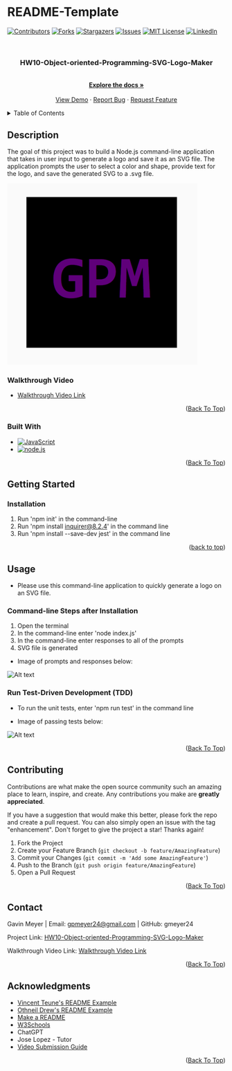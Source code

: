 # README-Template
<!-- Improved compatibility of back to top link: See: https://github.com/othneildrew/Best-README-Template/pull/73 -->
<div id="readme-top"></div>
<!--
*** Thanks for checking out the Best-README-Template. If you have a suggestion
*** that would make this better, please fork the repo and create a pull request
*** or simply open an issue with the tag "enhancement".
*** Don't forget to give the project a star!
*** Thanks again! Now go create something AMAZING! :D
-->



<!-- PROJECT SHIELDS -->
<!--
*** I'm using markdown "reference style" links for readability.
*** Reference links are enclosed in brackets [ ] instead of parentheses ( ).
*** See the bottom of this document for the declaration of the reference variables
*** for contributors-url, forks-url, etc. This is an optional, concise syntax you may use.
*** https://www.markdownguide.org/basic-syntax/#reference-style-links
-->
[![Contributors][contributors-shield]][contributors-url]
[![Forks][forks-shield]][forks-url]
[![Stargazers][stars-shield]][stars-url]
[![Issues][issues-shield]][issues-url]
[![MIT License][license-shield]][license-url]
[![LinkedIn][linkedin-shield]][linkedin-url]



<!-- PROJECT LOGO -->
<br />
<div align="center">
  <!-- <a href="https://github.com/gmeyer24/HW10-Object-oriented-Programming-SVG-Logo-Maker">
    <img src="images/logo.png" alt="Logo" width="80" height="80">
  </a> -->

<h3 align="center">HW10-Object-oriented-Programming-SVG-Logo-Maker</h3>

  <p align="center">
    <br />
    <a href="https://github.com/gmeyer24/HW10-Object-oriented-Programming-SVG-Logo-Maker"><strong>Explore the docs »</strong></a>
    <br />
    <br />
    <a href="https://github.com/gmeyer24/HW10-Object-oriented-Programming-SVG-Logo-Maker">View Demo</a>
    ·
    <a href="https://github.com/gmeyer24/HW10-Object-oriented-Programming-SVG-Logo-Maker/issues">Report Bug</a>
    ·
    <a href="https://github.com/gmeyer24/HW10-Object-oriented-Programming-SVG-Logo-Maker/issues">Request Feature</a>
  </p>
</div>



<!-- TABLE OF CONTENTS -->
<details>
  <summary>Table of Contents</summary>
  <ol>
    <li>
      <a href="#about-the-project">About The Project</a>
      <ul>
        <li><a href="#built-with">Built With</a></li>
      </ul>
    </li>
    <li>
      <a href="#getting-started">Getting Started</a>
      <ul>
        <!-- <li><a href="#prerequisites">Prerequisites</a></li> -->
        <li><a href="#installation">Installation</a></li>
      </ul>
    </li>
    <li><a href="#usage">Usage</a></li>
    <!-- <li><a href="#roadmap">Roadmap</a></li> -->
    <li><a href="#contributing">Contributing</a></li>
    <!-- <li><a href="#license">License</a></li> -->
    <li><a href="#contact">Contact</a></li>
    <li><a href="#acknowledgments">Acknowledgments</a></li>
  </ol>
</details>



<!-- ABOUT THE PROJECT -->
## Description
<!-- Enter Description Below -->
The goal of this project was to build a Node.js command-line application that takes in user input to generate a logo and save it as an SVG file. The application prompts the user to select a color and shape, provide text for the logo, and save the generated SVG to a .svg file.

![Alt text](Assets/images/svg-logo.png)

<!-- [![HW10-Object-oriented-Programming-SVG-Logo-Maker Deployed Link][product-screenshot]](https://gmeyer24.github.io/HW10-Object-oriented-Programming-SVG-Logo-Maker) -->

### Walkthrough Video

* [Walkthrough Video Link]()

<!-- Here's a blank template to get started: To avoid retyping too much info. Do a search and replace with your text editor for the following: `gmeyer24`, `HW10-Object-oriented-Programming-SVG-Logo-Maker`, `gavinpmeyer`, `gmail`, `gpmeyer24`, `HW10-Object-oriented-Programming-SVG-Logo-Maker`, `project_description` -->

<p align="right">(<a href="#readme-top">Back To Top</a>)</p>



### Built With

<!-- * [![Next][Next.js]][Next-url]
* [![React][React.js]][React-url]
* [![Vue][Vue.js]][Vue-url]
* [![Angular][Angular.io]][Angular-url]
* [![Svelte][Svelte.dev]][Svelte-url]
* [![Laravel][Laravel.com]][Laravel-url]
* [![Bootstrap][Bootstrap.com]][Bootstrap-url]
* [![JQuery][JQuery.com]][JQuery-url] -->
* [![JavaScript][JavaScript.com]][JavaScript-url]
* [![node.js][node.js.org]][node.js-url]

<p align="right">(<a href="#readme-top">Back To Top</a>)</p>



<!-- GETTING STARTED -->
## Getting Started

<!-- This is an example of how you may give instructions on setting up your project locally.
To get a local copy up and running follow these simple example steps.

### Prerequisites

This is an example of how to list things you need to use the software and how to install them.
* npm
  ```sh
  npm install npm@latest -g
  ``` -->

### Installation

1. Run 'npm init' in the command-line
2. Run 'npm install inquirer@8.2.4' in the command line
3. Run 'npm install --save-dev jest' in the command line

<p align="right">(<a href="#readme-top">back to top</a>)</p>



<!-- USAGE EXAMPLES -->
## Usage

* Please use this command-line application to quickly generate a logo on an SVG file.

### Command-line Steps after Installation
1. Open the terminal
2. In the command-line enter 'node index.js'
3. In the command-line enter responses to all of the prompts
4. SVG file is generated

* Image of prompts and responses below:

![Alt text](Assets/images/prompts.png)

### Run Test-Driven Development (TDD)

* To run the unit tests, enter 'npm run test' in the command line

* Image of passing tests below:

![Alt text](Assets/images/tests.png)

<p align="right">(<a href="#readme-top">Back To Top</a>)</p>




<!-- ROADMAP -->
<!-- ## Roadmap

- [ ] Feature 1
- [ ] Feature 2
- [ ] Feature 3
    - [ ] Nested Feature

See the [open issues](https://github.com/gmeyer24/HW10-Object-oriented-Programming-SVG-Logo-Maker/issues) for a full list of proposed features (and known issues).

<p align="right">(<a href="#readme-top">Back To Top</a>)</p> -->



<!-- CONTRIBUTING -->
## Contributing

Contributions are what make the open source community such an amazing place to learn, inspire, and create. Any contributions you make are **greatly appreciated**.

If you have a suggestion that would make this better, please fork the repo and create a pull request. You can also simply open an issue with the tag "enhancement".
Don't forget to give the project a star! Thanks again!

1. Fork the Project
2. Create your Feature Branch (`git checkout -b feature/AmazingFeature`)
3. Commit your Changes (`git commit -m 'Add some AmazingFeature'`)
4. Push to the Branch (`git push origin feature/AmazingFeature`)
5. Open a Pull Request

<p align="right">(<a href="#readme-top">Back To Top</a>)</p>



<!-- LICENSE -->
<!-- ## License

Distributed under the MIT License. See `LICENSE.txt` for more information.

<p align="right">(<a href="#readme-top">Back To Top</a>)</p> -->



<!-- CONTACT -->
## Contact

Gavin Meyer | Email: gpmeyer24@gmail.com | GitHub: gmeyer24

Project Link: [HW10-Object-oriented-Programming-SVG-Logo-Maker](https://github.com/gmeyer24/HW10-Object-oriented-Programming-SVG-Logo-Maker)

Walkthrough Video Link: [Walkthrough Video Link]()

<!-- Deployed Link: [https://gmeyer24.github.io/HW10-Object-oriented-Programming-SVG-Logo-Maker](https://gmeyer24.github.io/HW10-Object-oriented-Programming-SVG-Logo-Maker) -->

<p align="right">(<a href="#readme-top">Back To Top</a>)</p>



<!-- ACKNOWLEDGMENTS -->
## Acknowledgments

* [Vincent Teune's README Example](https://github.com/cobalt88/CPS-API)
* [Othneil Drew's README Example](https://github.com/othneildrew/Best-README-Template#best-readme-template)
* [Make a README](https://www.makeareadme.com/)
* [W3Schools](https://www.w3schools.com/)
* ChatGPT
* Jose Lopez - Tutor
* [Video Submission Guide](https://coding-boot-camp.github.io/full-stack/computer-literacy/video-submission-guide)

<p align="right">(<a href="#readme-top">Back To Top</a>)</p>



<!-- MARKDOWN LINKS & IMAGES -->
<!-- https://www.markdownguide.org/basic-syntax/#reference-style-links -->
[contributors-shield]: https://img.shields.io/github/contributors/gmeyer24/HW10-Object-oriented-Programming-SVG-Logo-Maker.svg?style=for-the-badge
[contributors-url]: https://github.com/gmeyer24/HW10-Object-oriented-Programming-SVG-Logo-Maker/graphs/contributors
[forks-shield]: https://img.shields.io/github/forks/gmeyer24/HW10-Object-oriented-Programming-SVG-Logo-Maker.svg?style=for-the-badge
[forks-url]: https://github.com/gmeyer24/HW10-Object-oriented-Programming-SVG-Logo-Maker/network/members
[stars-shield]: https://img.shields.io/github/stars/gmeyer24/HW10-Object-oriented-Programming-SVG-Logo-Maker.svg?style=for-the-badge
[stars-url]: https://github.com/gmeyer24/HW10-Object-oriented-Programming-SVG-Logo-Maker/stargazers
[issues-shield]: https://img.shields.io/github/issues/gmeyer24/HW10-Object-oriented-Programming-SVG-Logo-Maker.svg?style=for-the-badge
[issues-url]: https://github.com/gmeyer24/HW10-Object-oriented-Programming-SVG-Logo-Maker/issues
[license-shield]: https://img.shields.io/github/license/gmeyer24/HW10-Object-oriented-Programming-SVG-Logo-Maker.svg?style=for-the-badge
[license-url]: https://github.com/gmeyer24/HW10-Object-oriented-Programming-SVG-Logo-Maker/blob/master/LICENSE.txt
[linkedin-shield]: https://img.shields.io/badge/-LinkedIn-black.svg?style=for-the-badge&logo=linkedin&colorB=555
[linkedin-url]: https://linkedin.com/in/gavinpmeyer
[product-screenshot]: images/screenshot.png
[Next.js]: https://img.shields.io/badge/next.js-000000?style=for-the-badge&logo=nextdotjs&logoColor=white
[Next-url]: https://nextjs.org/
[React.js]: https://img.shields.io/badge/React-20232A?style=for-the-badge&logo=react&logoColor=61DAFB
[React-url]: https://reactjs.org/
[Vue.js]: https://img.shields.io/badge/Vue.js-35495E?style=for-the-badge&logo=vuedotjs&logoColor=4FC08D
[Vue-url]: https://vuejs.org/
[Angular.io]: https://img.shields.io/badge/Angular-DD0031?style=for-the-badge&logo=angular&logoColor=white
[Angular-url]: https://angular.io/
[Svelte.dev]: https://img.shields.io/badge/Svelte-4A4A55?style=for-the-badge&logo=svelte&logoColor=FF3E00
[Svelte-url]: https://svelte.dev/
[Laravel.com]: https://img.shields.io/badge/Laravel-FF2D20?style=for-the-badge&logo=laravel&logoColor=white
[Laravel-url]: https://laravel.com
[Bootstrap.com]: https://img.shields.io/badge/Bootstrap-563D7C?style=for-the-badge&logo=bootstrap&logoColor=white
[Bootstrap-url]: https://getbootstrap.com
[JQuery.com]: https://img.shields.io/badge/jQuery-0769AD?style=for-the-badge&logo=jquery&logoColor=white
[JQuery-url]: https://jquery.com 
[JavaScript.com]: https://img.shields.io/badge/JavaScript-323330?style=for-the-badge&logo=javascript&logoColor=F7DF1E
[JavaScript-url]: https://www.javascript.com/
[node.js.org]: https://img.shields.io/badge/node.js-green.svg
[node.js-url]: https://nodejs.org/en
